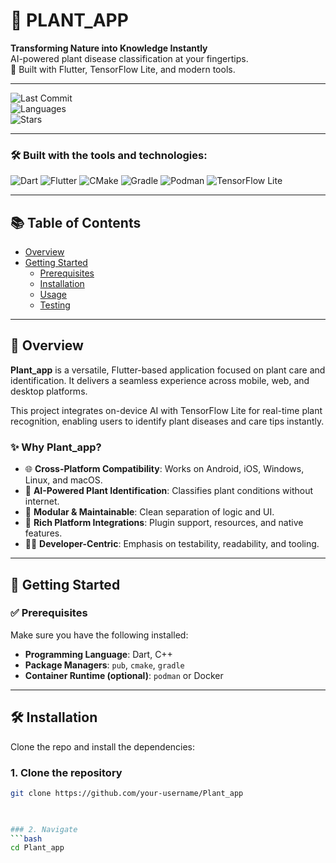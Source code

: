 # 🌿 PLANT_APP

**Transforming Nature into Knowledge Instantly**  
AI-powered plant disease classification at your fingertips.  
🚀 Built with Flutter, TensorFlow Lite, and modern tools.

---

![Last Commit](https://img.shields.io/github/last-commit/your-username/Plant_app)  
![Languages](https://img.shields.io/github/languages/top/your-username/Plant_app)  
![Stars](https://img.shields.io/github/stars/your-username/Plant_app)

---

### 🛠 Built with the tools and technologies:
![Dart](https://img.shields.io/badge/Dart-0175C2?style=for-the-badge&logo=dart&logoColor=white)
![Flutter](https://img.shields.io/badge/Flutter-02569B?style=for-the-badge&logo=flutter&logoColor=white)
![CMake](https://img.shields.io/badge/CMake-064F8C?style=for-the-badge&logo=cmake&logoColor=white)
![Gradle](https://img.shields.io/badge/Gradle-02303A?style=for-the-badge&logo=gradle&logoColor=white)
![Podman](https://img.shields.io/badge/Podman-89CFF0?style=for-the-badge)
![TensorFlow Lite](https://img.shields.io/badge/TFLite-FF6F00?style=for-the-badge&logo=tensorflow&logoColor=white)

---

## 📚 Table of Contents
- [Overview](#overview)
- [Getting Started](#getting-started)
  - [Prerequisites](#prerequisites)
  - [Installation](#installation)
  - [Usage](#usage)
  - [Testing](#testing)

---

## 📖 Overview

**Plant_app** is a versatile, Flutter-based application focused on plant care and identification. It delivers a seamless experience across mobile, web, and desktop platforms.

This project integrates on-device AI with TensorFlow Lite for real-time plant recognition, enabling users to identify plant diseases and care tips instantly.

### ✨ Why Plant_app?
- 🌐 **Cross-Platform Compatibility**: Works on Android, iOS, Windows, Linux, and macOS.
- 🤖 **AI-Powered Plant Identification**: Classifies plant conditions without internet.
- 🔧 **Modular & Maintainable**: Clean separation of logic and UI.
- 🔌 **Rich Platform Integrations**: Plugin support, resources, and native features.
- 🧑‍💻 **Developer-Centric**: Emphasis on testability, readability, and tooling.

---

## 🧰 Getting Started

### ✅ Prerequisites

Make sure you have the following installed:
- **Programming Language**: Dart, C++
- **Package Managers**: `pub`, `cmake`, `gradle`
- **Container Runtime (optional)**: `podman` or Docker

---

## 🛠️ Installation

Clone the repo and install the dependencies:

### 1. Clone the repository
```bash
git clone https://github.com/your-username/Plant_app

 

### 2. Navigate 
```bash
cd Plant_app


